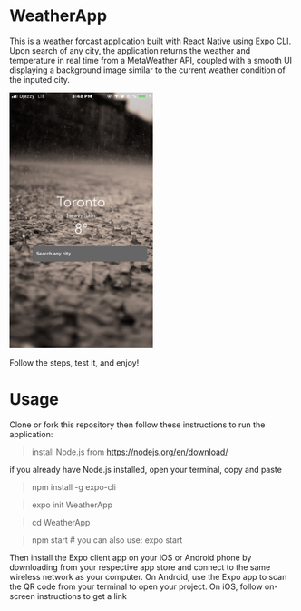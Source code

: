 # WeatherApp

This is a weather forcast application built with React Native using Expo CLI. Upon search of any city, the application returns the weather and temperature in real time from a MetaWeather API, coupled with a smooth UI displaying a background image similar to the current weather condition of the inputed city. 

<img src="/canada.JPG" height=450>

Follow the steps, test it, and enjoy!

# Usage

Clone or fork this repository then follow these instructions to run the application:

> install Node.js from https://nodejs.org/en/download/

if you already have Node.js installed, open your terminal, copy and paste

> npm install -g expo-cli

> expo init WeatherApp

> cd WeatherApp

> npm start # you can also use: expo start

Then install the Expo client app on your iOS or Android phone by downloading from your respective app store and connect to the same wireless network as your computer. On Android, use the Expo app to scan the QR code from your terminal to open your project. On iOS, follow on-screen instructions to get a link
